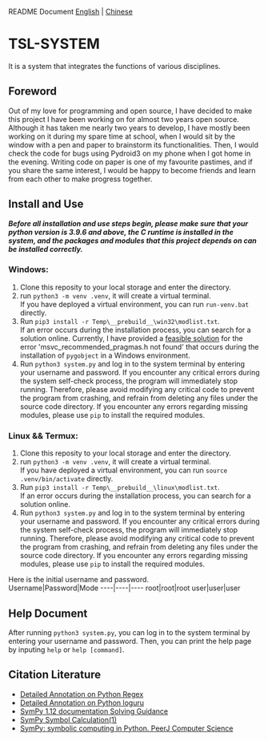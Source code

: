 README Document  [English](/README.md) | [Chinese](/README_CN.md)

# TSL-SYSTEM
It is a system that integrates the functions of various disciplines.

## Foreword
Out of my love for programming and open source, I have decided to make this project I have been working on for almost two years open source. Although it has taken me nearly two years to develop, I have mostly been working on it during my spare time at school, when I would sit by the window with a pen and paper to brainstorm its functionalities. Then, I would check the code for bugs using Pydroid3 on my phone when I got home in the evening. Writing code on paper is one of my favourite pastimes, and if you share the same interest, I would be happy to become friends and learn from each other to make progress together.

## Install and Use
***Before all installation and use steps begin, please make sure that your python version is 3.9.6 and above, the C runtime is installed in the system, and the packages and modules that this project depends on can be installed correctly.***

### Windows:
1. Clone this reposity to your local storage and enter the directory.
2. run `python3 -m venv .venv`, it will create a virtual terminal.  
   If you have deployed a virtual environment, you can run `run-venv.bat` directly.
3. Run `pip3 install -r Temp\__prebuild__\win32\modlist.txt`.  
   If an error occurs during the installation process, you can search for a solution online. Currently, I have provided a [feasible solution](https://blog.csdn.net/qq_56086478/article/details/136005175) for the error 'msvc_recommended_pragmas.h not found' that occurs during the installation of `pygobject` in a Windows environment.
4. Run `python3 system.py` and log in to the system terminal by entering your username and password. 
   If you encounter any critical errors during the system self-check process, the program will immediately stop running. Therefore, please avoid modifying any critical code to prevent the program from crashing, and refrain from deleting any files under the source code directory. If you encounter any errors regarding missing modules, please use `pip` to install the required modules.

### Linux && Termux:
1. Clone this reposity to your local storage and enter the directory.
2. run `python3 -m venv .venv`, it will create a virtual terminal.  
   If you have deployed a virtual environment, you can run `source .venv/bin/activate` directly.
3. Run `pip3 install -r Temp\__prebuild__\linux\modlist.txt`.  
   If an error occurs during the installation process, you can search for a solution online.
4. Run `python3 system.py` and log in to the system terminal by entering your username and password. 
   If you encounter any critical errors during the system self-check process, the program will immediately stop running. Therefore, please avoid modifying any critical code to prevent the program from crashing, and refrain from deleting any files under the source code directory. If you encounter any errors regarding missing modules, please use `pip` to install the required modules.

Here is the initial username and password.  
Username|Password|Mode
----|----|----
root|root|root
user|user|user

## Help Document
After running `python3 system.py`, you can log in to the system terminal by entering your username and password. Then, you can print the help page by inputing `help` or `help [command]`.

## Citation Literature
- [Detailed Annotation on Python Regex](https://zhuanlan.zhihu.com/p/479731754)
- [Detailed Annotation on Python loguru](https://blog.csdn.net/Kangyucheng/article/details/112794185)
- [SymPy 1.12 documentation Solving Guidance](https://docs.sympy.org/latest/guides/solving/solving-guidance.html)
- [SymPy Symbol Calculation(1) ](https://zhuanlan.zhihu.com/p/599743326)
- [SymPy: symbolic computing in Python. PeerJ Computer Science](https://peerj.com/articles/cs-103)
